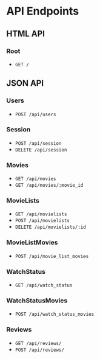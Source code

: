 # API Endpoints

## HTML API

### Root

- `GET /`

## JSON API

### Users

- `POST /api/users`

### Session

- `POST /api/session`
- `DELETE /api/session`

### Movies

- `GET /api/movies`
- `GET /api/movies/:movie_id`

### MovieLists

- `GET /api/movielists`
- `POST /api/movielists`
- `DELETE /api/movielists/:id`

### MovieListMovies

- `POST /api/movie_list_movies`

### WatchStatus

- `GET /api/watch_status`

### WatchStatusMovies

- `POST /api/watch_status_movies`

### Reviews

- `GET /api/reviews/`
- `POST /api/reviews/`
